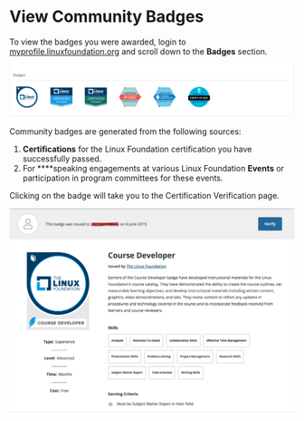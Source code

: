 # ​View Community Badges

To view the badges you were awarded, login to [myprofile.linuxfoundation.org](https://myprofile.linuxfoundation.org/) and scroll down to the **Badges** section.

![](../.gitbook/assets/badges%20%281%29.png)

Community badges are generated from the following sources:

1. **Certifications** for the Linux Foundation certification you have successfully passed.
2. For ****speaking engagements at various Linux Foundation **Events** or participation in  program committees for these events.

Clicking on the badge will take you to the Certification Verification page.

![Certification Verification](../.gitbook/assets/certverify.png)

